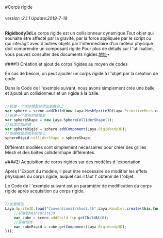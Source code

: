 #Corps rigide

###### *version :2.1.1   Update:2019-7-19*


 **Rigidbody3d**Le corps rigide est un collisionneur dynamique.Tout objet qui souhaite être affecté par la gravité, par la force appliquée par le script ou qui interagit avec d'autres objets par l'intermédiaire d'un moteur physique doit comprendre un composant rigide.Pour plus de détails sur l 'utilisation, vous pouvez consulter des documents rigides:[地址](https://layaair.ldc.layabox.com/api2/Chinese/index.html?category=Core&class=laya.d3.physics.Rigidbody3D)•

####1) Création et ajout de corps rigides au moyen de codes

En cas de besoin, on peut ajouter un corps rigide à l 'objet par la création de code.

Dans le Code de l 'exemple suivant, nous avons simplement créé une balle et ajouté un collisionneur et un rigide à la balle.


```typescript

//新建一个球体模型并添加到舞台上
var sphere = scene.addChild(new Laya.MeshSprite3D(Laya.PrimitiveMesh.createSphere(1)));
//新建一个球形的碰撞盒
var sphereShape = new Laya.SphereColliderShape(1);
//给球添加刚体
var sphereRigid = sphere.addComponent(Laya.Rigidbody3D);
//将碰撞盒添加到刚体上
sphereRigid.colliderShape = sphereShape;
```


Différents modèles sont simplement nécessaires pour créer des grilles Mesh et des boîtes collidershape différentes.

####2) Acquisition de corps rigides sur des modèles d 'exportation

Après l 'Export du modèle, il peut être nécessaire de modifier les effets physiques du corps rigide, auquel cas il faut l' obtenir de l 'objet.

Le Code de l 'exemple suivant est un paramètre de modification du corps rigide après acquisition du corps rigide.


```typescript

//加载模型
Laya.Sprite3D.load("Conventional/shoot.lh",Laya.Handler.create(this,function(sp){
    //获取到Meshsprite3d
    var cube = scene.addChild（sp.getChildAt(0);
    //获取刚体
    var cubeRigid = cube.getComponent(Laya.Rigidbody3D);
}));
```

